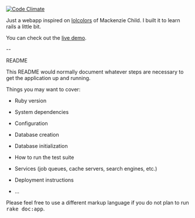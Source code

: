 [![Code Climate](https://codeclimate.com/github/wagnerrosa/coolors/badges/gpa.svg)](https://codeclimate.com/github/wagnerrosa/coolors)

Just a webapp inspired on [lolcolors](http://lolcolors.com) of Mackenzie Child. I built it to learn rails a little bit.

You can check out the [live demo](https://coolorsonrails.herokuapp.com/).

--

README

This README would normally document whatever steps are necessary to get the
application up and running.

Things you may want to cover:

* Ruby version

* System dependencies

* Configuration

* Database creation

* Database initialization

* How to run the test suite

* Services (job queues, cache servers, search engines, etc.)

* Deployment instructions

* ...


Please feel free to use a different markup language if you do not plan to run
<tt>rake doc:app</tt>.
